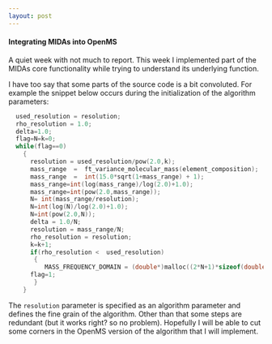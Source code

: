 ```yaml
---
layout: post
---
```


#### Integrating MIDAs into OpenMS

A quiet week with not much to report. This week I implemented part of the MIDAs core functionality while trying to understand its underlying function. 

I have too say that some parts of the source code is a bit convoluted. For example the snippet below occurs during the initialization of the algorithm parameters:


```c++
  used_resolution = resolution;
  rho_resolution = 1.0;
  delta=1.0;
  flag=N=k=0;
  while(flag==0)
    {
      resolution = used_resolution/pow(2.0,k);
      mass_range  =  ft_variance_molecular_mass(element_composition);
      mass_range  =  int(15.0*sqrt(1+mass_range) + 1);
      mass_range=int(log(mass_range)/log(2.0)+1.0);
      mass_range=int(pow(2.0,mass_range));
      N= int(mass_range/resolution);
      N=int(log(N)/log(2.0)+1.0);    
      N=int(pow(2.0,N));
      delta = 1.0/N;  
      resolution = mass_range/N;     
      rho_resolution = resolution;
      k=k+1;
      if(rho_resolution <  used_resolution)
       {
          MASS_FREQUENCY_DOMAIN = (double*)malloc((2*N+1)*sizeof(double));  
	  flag=1;
       }
    }

```

The `resolution` parameter is specified as an algorithm parameter and defines the fine grain of the algorithm. Other than that some steps are redundant (but it works right? so no problem). Hopefully I will be able to cut some corners in the OpenMS version of the algorithm that I will implement.
